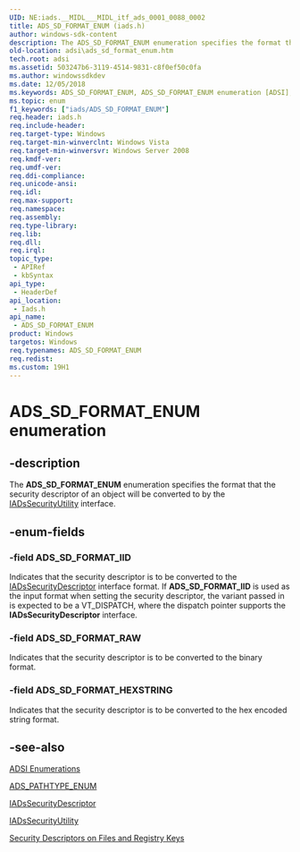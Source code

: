 ```yaml
---
UID: NE:iads.__MIDL___MIDL_itf_ads_0001_0088_0002
title: ADS_SD_FORMAT_ENUM (iads.h)
author: windows-sdk-content
description: The ADS_SD_FORMAT_ENUM enumeration specifies the format that the security descriptor of an object will be converted to by the IADsSecurityUtility interface.
old-location: adsi\ads_sd_format_enum.htm
tech.root: adsi
ms.assetid: 503247b6-3119-4514-9831-c8f0ef50c0fa
ms.author: windowssdkdev
ms.date: 12/05/2018
ms.keywords: ADS_SD_FORMAT_ENUM, ADS_SD_FORMAT_ENUM enumeration [ADSI], ADS_SD_FORMAT_HEXSTRING, ADS_SD_FORMAT_IID, ADS_SD_FORMAT_RAW, _ds_ads_sd_format_enum, adsi.ads__sd__format__enum, adsi.ads_sd_format_enum, iads/ADS_SD_FORMAT_ENUM, iads/ADS_SD_FORMAT_HEXSTRING, iads/ADS_SD_FORMAT_IID, iads/ADS_SD_FORMAT_RAW
ms.topic: enum
f1_keywords: ["iads/ADS_SD_FORMAT_ENUM"]
req.header: iads.h
req.include-header: 
req.target-type: Windows
req.target-min-winverclnt: Windows Vista
req.target-min-winversvr: Windows Server 2008
req.kmdf-ver: 
req.umdf-ver: 
req.ddi-compliance: 
req.unicode-ansi: 
req.idl: 
req.max-support: 
req.namespace: 
req.assembly: 
req.type-library: 
req.lib: 
req.dll: 
req.irql: 
topic_type:
 - APIRef
 - kbSyntax
api_type:
 - HeaderDef
api_location:
 - Iads.h
api_name:
 - ADS_SD_FORMAT_ENUM
product: Windows
targetos: Windows
req.typenames: ADS_SD_FORMAT_ENUM
req.redist: 
ms.custom: 19H1
---
```


# ADS_SD_FORMAT_ENUM enumeration


## -description


The <b>ADS_SD_FORMAT_ENUM</b> enumeration specifies the format that the security descriptor of an object will be converted to by the <a href="https://docs.microsoft.com/windows/desktop/api/iads/nn-iads-iadssecurityutility">IADsSecurityUtility</a> interface.


## -enum-fields




### -field ADS_SD_FORMAT_IID

Indicates that the security descriptor is to be converted to the <a href="https://docs.microsoft.com/windows/desktop/api/iads/nn-iads-iadssecuritydescriptor">IADsSecurityDescriptor</a> interface format. If <b>ADS_SD_FORMAT_IID</b> is used as the input format when setting the security descriptor, the variant passed in is expected to be a VT_DISPATCH, where the dispatch pointer supports the <b>IADsSecurityDescriptor</b> interface.


### -field ADS_SD_FORMAT_RAW

Indicates that the security descriptor is to be converted to the binary format.


### -field ADS_SD_FORMAT_HEXSTRING

Indicates that the security descriptor is to be converted to the hex encoded string format.


## -see-also




<a href="https://docs.microsoft.com/windows/desktop/ADSI/adsi-enumerations">ADSI Enumerations</a>



<a href="https://docs.microsoft.com/windows/desktop/api/iads/ne-iads-__midl___midl_itf_ads_0001_0088_0001">ADS_PATHTYPE_ENUM</a>



<a href="https://docs.microsoft.com/windows/desktop/api/iads/nn-iads-iadssecuritydescriptor">IADsSecurityDescriptor</a>



<a href="https://docs.microsoft.com/windows/desktop/api/iads/nn-iads-iadssecurityutility">IADsSecurityUtility</a>



<a href="https://docs.microsoft.com/windows/desktop/ADSI/security-descriptors-on-files-and-registry-keys">Security Descriptors on Files and Registry Keys</a>
 

 

